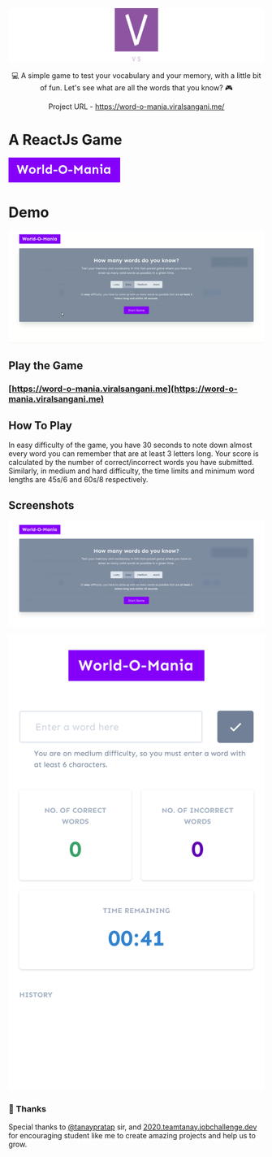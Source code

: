 <p align="center">
    <img src="./git-images/logo-v.jpg" alt="Personal Logo">
    <br>
</p>
<p align="center">
💻 A simple game to test your vocabulary and your memory, with a little bit of fun.
Let's see what are all the words that you know? 🎮
</p>

<p align="center">
    Project URL - <a href="https://word-o-mania.viralsangani.me/">https://word-o-mania.viralsangani.me/</a>
</p>

# A ReactJs Game

![Word-O-Mania Logo](git-images/logo.png)

# Demo

![demo gif](git-images/word-o-mania.gif)

## Play the Game

### [https://word-o-mania.viralsangani.me](https://word-o-mania.viralsangani.me)

## How To Play

In easy difficulty of the game, you have 30 seconds to note down almost every word you can remember that are at least 3 letters long. Your score is calculated by the number of correct/incorrect words you have submitted. Similarly, in medium and hard difficulty, the time limits and minimum word lengths are 45s/6 and 60s/8 respectively.

## Screenshots

![Desktop Screenshot](git-images/screenshot-1.png)

![Mobile Sreenshot](git-images/screenshot-2.png)

### 💜 Thanks

Special thanks to [@tanaypratap](https://github.com/tanaypratap) sir, and [2020.teamtanay.jobchallenge.dev](https://github.com/tanaypratap/teamtanay.jobchallenge.dev) for encouraging student like me to create amazing projects and help us to grow.
